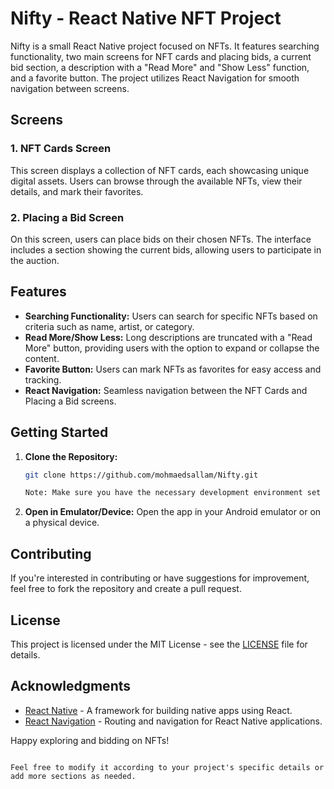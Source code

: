 # Nifty - React Native NFT Project

Nifty is a small React Native project focused on NFTs. It features searching functionality, two main screens for NFT cards and placing bids, a current bid section, a description with a "Read More" and "Show Less" function, and a favorite button. The project utilizes React Navigation for smooth navigation between screens.

## Screens

### 1. NFT Cards Screen

This screen displays a collection of NFT cards, each showcasing unique digital assets. Users can browse through the available NFTs, view their details, and mark their favorites.

### 2. Placing a Bid Screen

On this screen, users can place bids on their chosen NFTs. The interface includes a section showing the current bids, allowing users to participate in the auction.

## Features

- **Searching Functionality:** Users can search for specific NFTs based on criteria such as name, artist, or category.
- **Read More/Show Less:** Long descriptions are truncated with a "Read More" button, providing users with the option to expand or collapse the content.
- **Favorite Button:** Users can mark NFTs as favorites for easy access and tracking.
- **React Navigation:** Seamless navigation between the NFT Cards and Placing a Bid screens.

## Getting Started

1. **Clone the Repository:**
   ```bash
   git clone https://github.com/mohmaedsallam/Nifty.git

   Note: Make sure you have the necessary development environment set up for React Native.

4. **Open in Emulator/Device:**
   Open the app in your Android emulator or on a physical device.

## Contributing

If you're interested in contributing or have suggestions for improvement, feel free to fork the repository and create a pull request.

## License

This project is licensed under the MIT License - see the [LICENSE](LICENSE) file for details.

## Acknowledgments

- [React Native](https://reactnative.dev/) - A framework for building native apps using React.
- [React Navigation](https://reactnavigation.org/) - Routing and navigation for React Native applications.

Happy exploring and bidding on NFTs!
```

Feel free to modify it according to your project's specific details or add more sections as needed.

